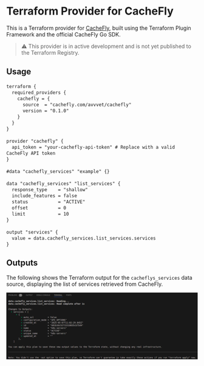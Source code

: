# Terraform Provider for CacheFly

This is a Terraform provider for [CacheFly](https://www.cachefly.com/), built using the Terraform Plugin Framework and the official CacheFly Go SDK.

> ⚠️ This provider is in active development and is not yet published to the Terraform Registry.

## Usage

```hcl
terraform {
  required_providers {
    cachefly = {
      source  = "cachefly.com/avvvet/cachefly"
      version = "0.1.0"
    }
  }
}

provider "cachefly" {
  api_token = "your-cachefly-api-token" # Replace with a valid CacheFly API token
}

#data "cachefly_services" "example" {}

data "cachefly_services" "list_services" {
  response_type    = "shallow"
  include_features = false
  status           = "ACTIVE"
  offset           = 0
  limit            = 10
}

output "services" {
  value = data.cachefly_services.list_services.services
}
```

## Outputs

The following shows the Terraform output for the `cacheflys_services` data source, displaying the list of services retrieved from CacheFly.

![Terraform output for CacheFly services](./doc/hcl_output.png)